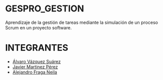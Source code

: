 # GESPRO_GESTION
Aprendizaje de la gestión de tareas mediante la simulación de un proceso Scrum en un proyecto software.

# INTEGRANTES

* [Álvaro Vázquez Suárez](https://github.com/alvarov98)
* [Javier Martinez Pérez](https://github.com/javiermp1598)
* [Alejandro Fraga Neila](https://github.com/afn1001)
